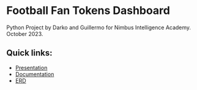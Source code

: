 # Football Fan Tokens Dashboard
Python Project by Darko and Guillermo for Nimbus Intelligence Academy. October 2023. 

## Quick links: 
- [Presentation](https://docs.google.com/presentation/d/1BKxg-wKqOWKK-haEsi4BZBt19Sbc9adQOIZmDWkBRic/edit#slide=id.g28a006450f8_0_115)
- [Documentation](https://docs.google.com/document/d/13P5PoTR49IYn1ngSlAk3XSyKivv_KGz5LZZmgEK0OqA/edit?usp=sharing)
- [ERD](https://github.com/GuillermoIzquierdo/NimbusAcademyProject/blob/a4f9a66eae2ed1e04abcf174e0081fd1dfb7eeed/Python%20Project%20ERD.pdf)

